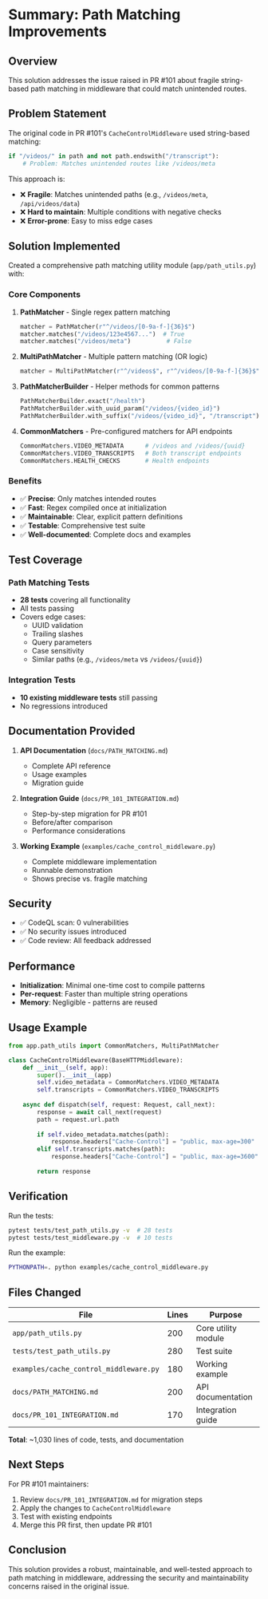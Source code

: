 # Summary: Path Matching Improvements

## Overview

This solution addresses the issue raised in PR #101 about fragile string-based path matching in middleware that could match unintended routes.

## Problem Statement

The original code in PR #101's `CacheControlMiddleware` used string-based matching:

```python
if "/videos/" in path and not path.endswith("/transcript"):
    # Problem: Matches unintended routes like /videos/meta
```

This approach is:
- ❌ **Fragile**: Matches unintended paths (e.g., `/videos/meta`, `/api/videos/data`)
- ❌ **Hard to maintain**: Multiple conditions with negative checks
- ❌ **Error-prone**: Easy to miss edge cases

## Solution Implemented

Created a comprehensive path matching utility module (`app/path_utils.py`) with:

### Core Components

1. **PathMatcher** - Single regex pattern matching
   ```python
   matcher = PathMatcher(r"^/videos/[0-9a-f-]{36}$")
   matcher.matches("/videos/123e4567...")  # True
   matcher.matches("/videos/meta")          # False
   ```

2. **MultiPathMatcher** - Multiple pattern matching (OR logic)
   ```python
   matcher = MultiPathMatcher(r"^/videos$", r"^/videos/[0-9a-f-]{36}$")
   ```

3. **PathMatcherBuilder** - Helper methods for common patterns
   ```python
   PathMatcherBuilder.exact("/health")
   PathMatcherBuilder.with_uuid_param("/videos/{video_id}")
   PathMatcherBuilder.with_suffix("/videos/{video_id}", "/transcript")
   ```

4. **CommonMatchers** - Pre-configured matchers for API endpoints
   ```python
   CommonMatchers.VIDEO_METADATA      # /videos and /videos/{uuid}
   CommonMatchers.VIDEO_TRANSCRIPTS   # Both transcript endpoints
   CommonMatchers.HEALTH_CHECKS       # Health endpoints
   ```

### Benefits

- ✅ **Precise**: Only matches intended routes
- ✅ **Fast**: Regex compiled once at initialization
- ✅ **Maintainable**: Clear, explicit pattern definitions
- ✅ **Testable**: Comprehensive test suite
- ✅ **Well-documented**: Complete docs and examples

## Test Coverage

### Path Matching Tests
- **28 tests** covering all functionality
- All tests passing
- Covers edge cases:
  - UUID validation
  - Trailing slashes
  - Query parameters
  - Case sensitivity
  - Similar paths (e.g., `/videos/meta` vs `/videos/{uuid}`)

### Integration Tests
- **10 existing middleware tests** still passing
- No regressions introduced

## Documentation Provided

1. **API Documentation** (`docs/PATH_MATCHING.md`)
   - Complete API reference
   - Usage examples
   - Migration guide

2. **Integration Guide** (`docs/PR_101_INTEGRATION.md`)
   - Step-by-step migration for PR #101
   - Before/after comparison
   - Performance considerations

3. **Working Example** (`examples/cache_control_middleware.py`)
   - Complete middleware implementation
   - Runnable demonstration
   - Shows precise vs. fragile matching

## Security

- ✅ CodeQL scan: 0 vulnerabilities
- ✅ No security issues introduced
- ✅ Code review: All feedback addressed

## Performance

- **Initialization**: Minimal one-time cost to compile patterns
- **Per-request**: Faster than multiple string operations
- **Memory**: Negligible - patterns are reused

## Usage Example

```python
from app.path_utils import CommonMatchers, MultiPathMatcher

class CacheControlMiddleware(BaseHTTPMiddleware):
    def __init__(self, app):
        super().__init__(app)
        self.video_metadata = CommonMatchers.VIDEO_METADATA
        self.transcripts = CommonMatchers.VIDEO_TRANSCRIPTS
    
    async def dispatch(self, request: Request, call_next):
        response = await call_next(request)
        path = request.url.path
        
        if self.video_metadata.matches(path):
            response.headers["Cache-Control"] = "public, max-age=300"
        elif self.transcripts.matches(path):
            response.headers["Cache-Control"] = "public, max-age=3600"
        
        return response
```

## Verification

Run the tests:
```bash
pytest tests/test_path_utils.py -v  # 28 tests
pytest tests/test_middleware.py -v  # 10 tests
```

Run the example:
```bash
PYTHONPATH=. python examples/cache_control_middleware.py
```

## Files Changed

| File | Lines | Purpose |
|------|-------|---------|
| `app/path_utils.py` | 200 | Core utility module |
| `tests/test_path_utils.py` | 280 | Test suite |
| `examples/cache_control_middleware.py` | 180 | Working example |
| `docs/PATH_MATCHING.md` | 200 | API documentation |
| `docs/PR_101_INTEGRATION.md` | 170 | Integration guide |

**Total**: ~1,030 lines of code, tests, and documentation

## Next Steps

For PR #101 maintainers:
1. Review `docs/PR_101_INTEGRATION.md` for migration steps
2. Apply the changes to `CacheControlMiddleware`
3. Test with existing endpoints
4. Merge this PR first, then update PR #101

## Conclusion

This solution provides a robust, maintainable, and well-tested approach to path matching in middleware, addressing the security and maintainability concerns raised in the original issue.

